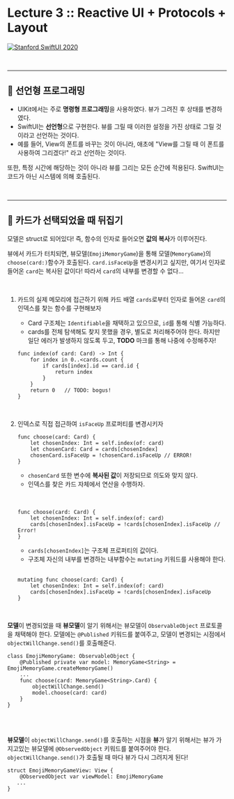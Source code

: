 # Lecture 3 :: Reactive UI + Protocols + Layout

[![Stanford SwiftUI 2020](http://img.youtube.com/vi/SIYdYpPXil4/0.jpg)](https://www.youtube.com/watch?v=SIYdYpPXil4)

<br/>

---
## 🍎 선언형 프로그래밍
* UIKit에서는 주로 **명령형 프로그래밍**을 사용하였다. 뷰가 그려진 후 상태를 변경하였다.  
* SwiftUI는 **선언형**으로 구현한다. 뷰를 그릴 때 이러한 설정을 가진 상태로 그릴 것이라고 선언하는 것이다.
* 예를 들어, View의 폰트를 바꾸는 것이 아니라, 애초에 "View를 그릴 때 이 폰트를 사용하여 그리겠다!" 라고 선언하는 것이다.

또한, 특정 시간에 해당하는 것이 아니라 뷰를 그리는 모든 순간에 적용된다.
SwiftUI는 코드가 아닌 시스템에 의해 호출된다.


<br/>

---
## 🍎 카드가 선택되었을 때 뒤집기
모델은 struct로 되어있다! 즉, 함수의 인자로 들어오면 **값의 복사**가 이루어진다.

뷰에서 카드가 터치되면, 뷰모델(`EmojiMemoryGame`)을 통해 모델(`MemoryGame`)의 `choose(card:)`함수가 호출된다. `card.isFaceUp`을 변경시키고 싶지만, 여기서 인자로 들어온 `card`는 복사된 값이다! 따라서 `card`의 내부를 변경할 수 없다...


<br/>

1. 카드의 실제 메모리에 접근하기 위해 카드 배열 `cards`로부터 인자로 들어온 `card`의 인덱스를 찾는 함수를 구현해보자
    * Card 구조체는 `Identifiable`을 채택하고 있으므로, `id`를 통해 식별 가능하다.
    * cards를 전체 탐색해도 찾지 못했을 경우, 별도로 처리해주어야 한다. 하지만 일단 에러가 발생하지 않도록 두고, **TODO** 마크를 통해 나중에 수정해주자!
    
    ```
    func index(of card: Card) -> Int {
        for index in 0..<cards.count {
            if cards[index].id == card.id {
                return index
            }
        }
        return 0   // TODO: bogus!
    }
    ```

<br/>

2. 인덱스로 직접 접근하여 `isFaceUp` 프로퍼티를 변경시키자

    ```
    func choose(card: Card) {
        let chosenIndex: Int = self.index(of: card)
        let chosenCard: Card = cards[chosenIndex]
        chosenCard.isFaceUp = !chosenCard.isFaceUp // ERROR!
    }
    ```
    * `chosenCard` 또한 변수에 **복사된 값**이 저장되므로 의도와 맞지 않다.
    * 인덱스를 찾은 카드 자체에서 연산을 수행하자.


    <br/>

    <br/>

    ```
    func choose(card: Card) {
        let chosenIndex: Int = self.index(of: card)
        cards[chosenIndex].isFaceUp = !cards[chosenIndex].isFaceUp // Error!
    }
    ```
    * `cards[chosenIndex]`는 구조체 프로퍼티의 값이다.
    * 구조체 자신의 내부를 변경하는 내부함수는 `mutating` 키워드를 사용해야 한다.

    <br/>
    
    ```
    mutating func choose(card: Card) {
        let chosenIndex: Int = self.index(of: card)
        cards[chosenIndex].isFaceUp = !cards[chosenIndex].isFaceUp
    }
    ```

<br/>

**모델**이 변경되었을 때 **뷰모델**이 알기 위해서는 뷰모델이 `ObservableObject` 프로토콜을 채택해야 한다. 모델에는 `@Published` 키워드를 붙여주고, 모델이 변경되는 시점에서 `objectWillChange.send()`를 호출해준다.
```
class EmojiMemoryGame: ObservableObject {
    @Published private var model: MemoryGame<String> = EmojiMemoryGame.createMemoryGame()
    ...
    func choose(card: MemoryGame<String>.Card) {
        objectWillChange.send()
        model.choose(card: card)
    }
}
```

<br/>
<br/>


**뷰모델**이 `objectWillChange.send()`를 호출하는 시점을 **뷰**가 알기 위해서는 뷰가 가지고있는 뷰모델에 `@ObservedObject` 키워드를 붙여주어야 한다. `objectWillChange.send()`가 호출될 때 마다 뷰가 다시 그려지게 된다!
```
struct EmojiMemoryGameView: View {
    @ObservedObject var viewModel: EmojiMemoryGame
   ...
} 
```
